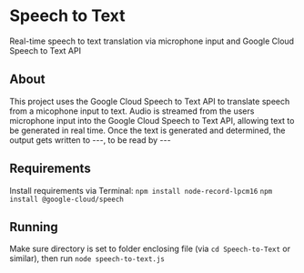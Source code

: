 # Speech to Text
Real-time speech to text translation via microphone input and Google Cloud Speech to Text API

## About
This project uses the Google Cloud Speech to Text API to translate speech from a micophone input to text. Audio is streamed from the users microphone input into the Google Cloud Speech to Text API, allowing text to be generated in real time. Once the text is generated and determined, the output gets written to ---, to be read by ---

## Requirements
Install requirements via Terminal:
`npm install node-record-lpcm16`
`npm install @google-cloud/speech`

## Running
Make sure directory is set to folder enclosing file (via `cd Speech-to-Text` or similar), then run `node speech-to-text.js`